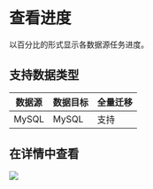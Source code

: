 # 查看进度

以百分比的形式显示各数据源任务进度。

## 支持数据类型

| 数据源 | 数据目标 | 全量迁移 |
|--------|----------|--------|
| MySQL  | MySQL    | 支持     |

##  在详情中查看

![](http://udts-doc.cn-bj.ufileos.com/integration/progress/inti-progress.png)
